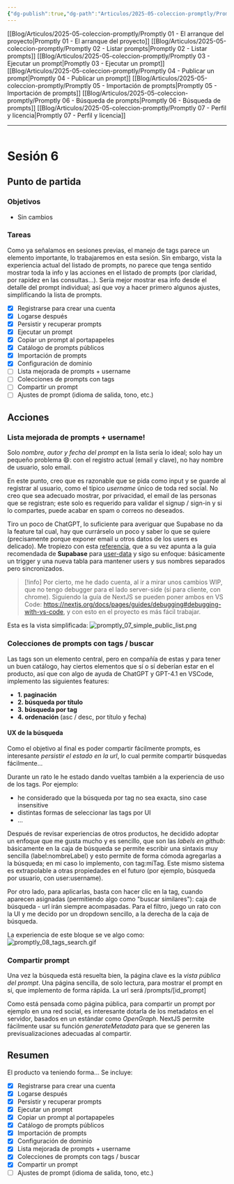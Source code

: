 ```yaml
---
{"dg-publish":true,"dg-path":"Articulos/2025-05-coleccion-promptly/Promptly 06 - Búsqueda de prompts.md","permalink":"/articulos/2025-05-coleccion-promptly/promptly-06-busqueda-de-prompts/","title":"Promptly 06 - Búsqueda de prompts","tags":["nextjs","supabase","postgresql"]}
---
```



<div class="transclusion internal-embed is-loaded"><div class="markdown-embed">



[[Blog/Articulos/2025-05-coleccion-promptly/Promptly 01 - El arranque del proyecto\|Promptly 01 - El arranque del proyecto]]
[[Blog/Articulos/2025-05-coleccion-promptly/Promptly 02 - Listar prompts\|Promptly 02 - Listar prompts]]
[[Blog/Articulos/2025-05-coleccion-promptly/Promptly 03 - Ejecutar un prompt\|Promptly 03 - Ejecutar un prompt]]
[[Blog/Articulos/2025-05-coleccion-promptly/Promptly 04 - Publicar un prompt\|Promptly 04 - Publicar un prompt]]
[[Blog/Articulos/2025-05-coleccion-promptly/Promptly 05 - Importación de prompts\|Promptly 05 - Importación de prompts]]
[[Blog/Articulos/2025-05-coleccion-promptly/Promptly 06 - Búsqueda de prompts\|Promptly 06 - Búsqueda de prompts]]
[[Blog/Articulos/2025-05-coleccion-promptly/Promptly 07 - Perfil y licencia\|Promptly 07 - Perfil y licencia]]


</div></div>


---

```table-of-contents
```


# Sesión 6

## Punto de partida
### Objetivos
- Sin cambios
### Tareas
Como ya señalamos en sesiones previas, el manejo de tags parece un elemento importante, lo trabajaremos en esta sesión. Sin embargo, vista la experiencia actual del listado de prompts, no parece que  tenga sentido mostrar toda la info y las acciones en el listado de prompts (por claridad, por rapidez en las consultas...). Sería mejor mostrar esa info desde el detalle del prompt individual; así que voy a hacer primero algunos ajustes, simplificando la lista de prompts.

- [x] Registrarse para crear una cuenta
- [x] Logarse después
- [x] Persistir y recuperar prompts
- [x] Ejecutar un prompt 
- [x] Copiar un prompt al portapapeles
- [x] Catálogo de prompts públicos
- [x] Importación de prompts
- [x] Configuración de dominio
- [ ] Lista mejorada de prompts + username
- [ ] Colecciones de prompts con tags
- [ ] Compartir un prompt 
- [ ] Ajustes de prompt (idioma de salida, tono, etc.)

## Acciones

### Lista mejorada de prompts + username!
Solo *nombre, autor y fecha del prompt* en la lista sería lo ideal; solo hay un pequeño problema 😄: con el registro actual (email y clave), no hay nombre de usuario, solo email. 

En este punto, creo que es razonable que se pida como input y se guarde al registrar al usuario, como el típico *username* único de toda red social. No creo que sea adecuado mostrar, por privacidad, el email de las personas que se registran; este solo es requerido para validar el signup / sign-in y si lo compartes, puede acabar en spam o correos no deseados. 

Tiro un poco de ChatGPT, lo suficiente para averiguar que Supabase no da la feature tal cual, hay que currárselo un poco y saber lo que se quiere (precisamente porque exponer email u otros datos de los users es delicado). Me tropiezo con esta [referencia](https://stackoverflow.com/questions/78550922/how-do-i-authorise-users-with-username-in-supabase), que a su vez apunta a la guia recomendada de **Supabase**  para [user-data](https://supabase.com/docs/guides/auth/managing-user-data) y sigo su enfoque: básicamente un trigger y una nueva tabla para mantener users y sus nombres separados pero sincronizados.

> [!info] 
> Por cierto, me he dado cuenta, al ir a mirar unos cambios WIP, que no tengo debugger para el lado server-side (sí para cliente, con chrome). Siguiendo la guía de NextJS se pueden poner ambos en VS Code: https://nextjs.org/docs/pages/guides/debugging#debugging-with-vs-code, y con esto en el proyecto es más fácil trabajar.


Esta es la vista simplificada:
![promptly_07_simple_public_list.png](/img/user/Blog/Articulos/2025-05-coleccion-promptly/media/promptly_07_simple_public_list.png)

### Colecciones de prompts con tags / buscar
Las tags son un elemento central, pero en compañía de estas y para tener un buen catálogo, hay ciertos elementos que sí o sí deberían estar en el producto, así que con algo de ayuda de ChatGPT y GPT-4.1 en VSCode, implemento las siguientes features:
- **1. paginación**
- **2. búsqueda por título**
- **3. búsqueda por tag**
- **4. ordenación** (asc / desc, por título y fecha)

#### UX de la búsqueda
Como el objetivo al final es poder compartir fácilmente prompts, es interesante *persistir el estado en la url*, lo cual permite compartir búsquedas fácilmente...  

Durante un rato le he estado dando vueltas también a la experiencia de uso de los tags. Por ejemplo:
- he considerado que la búsqueda por tag no sea exacta, sino case insensitive
- distintas formas de seleccionar las tags por UI
- ...

Después de revisar experiencias de otros productos, he decidido adoptar un enfoque que me gusta mucho y es sencillo, que son las *labels en github*: básicamente en la caja de búsqueda se permite escribir una sintaxis muy sencilla (label:nombreLabel) y esto permite de forma cómoda agregarlas a la búsqueda; en mi caso lo implemento, con tag:miTag. Este mismo sistema es extrapolable a otras propiedades en el futuro (por ejemplo, búsqueda por usuario, con user:username).

Por otro lado, para aplicarlas, basta con hacer clic en la tag, cuando aparecen asignadas (permitiendo algo como "buscar similares"): caja de búsqueda - url irán siempre acompasadas. Para el filtro, juego un rato con la UI y me decido por un dropdown sencillo, a la derecha de la caja de búsqueda.

La experiencia de este bloque se ve algo como:
![promptly_08_tags_search.gif](/img/user/Blog/Articulos/2025-05-coleccion-promptly/media/promptly_08_tags_search.gif)

### Compartir prompt
Una vez la búsqueda está resuelta bien, la página clave es la *vista pública del prompt*. Una página sencilla, de solo lectura, para mostrar el prompt en sí, que implemento de forma rápida. La url será /prompts/[id_prompt] 

Como está pensada como página pública, para compartir un prompt por ejemplo en una red social, es interesante dotarla de los metadatos en el servidor, basados en un estándar como *OpenGraph*. NextJS permite fácilmente usar su función *generateMetadata* para que se generen las previsualizaciones adecuadas al compartir.

## Resumen
El producto va teniendo forma... Se incluye:

- [x] Registrarse para crear una cuenta
- [x] Logarse después
- [x] Persistir y recuperar prompts
- [x] Ejecutar un prompt 
- [x] Copiar un prompt al portapapeles
- [x] Catálogo de prompts públicos
- [x] Importación de prompts
- [x] Configuración de dominio
- [x] Lista mejorada de prompts + username
- [x] Colecciones de prompts con tags / buscar
- [x] Compartir un prompt 
- [ ] Ajustes de prompt (idioma de salida, tono, etc.)
